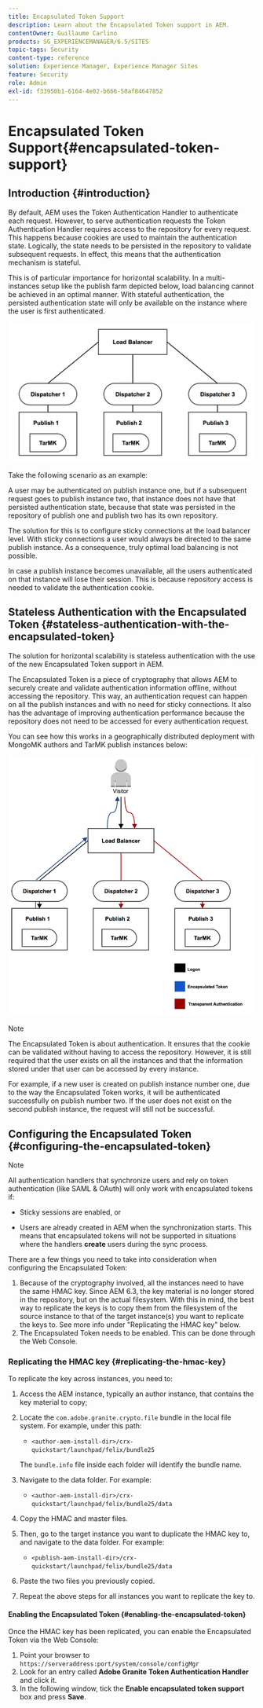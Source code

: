 ```yaml
---
title: Encapsulated Token Support
description: Learn about the Encapsulated Token support in AEM.
contentOwner: Guillaume Carlino
products: SG_EXPERIENCEMANAGER/6.5/SITES
topic-tags: Security
content-type: reference
solution: Experience Manager, Experience Manager Sites
feature: Security
role: Admin
exl-id: f33950b1-6164-4e02-b666-50af84647852
---
```

# Encapsulated Token Support{#encapsulated-token-support}

## Introduction {#introduction}

By default, AEM uses the Token Authentication Handler to authenticate each request. However, to serve authentication requests the Token Authentication Handler requires access to the repository for every request. This happens because cookies are used to maintain the authentication state. Logically, the state needs to be persisted in the repository to validate subsequent requests. In effect, this means that the authentication mechanism is stateful.

This is of particular importance for horizontal scalability. In a multi-instances setup like the publish farm depicted below, load balancing cannot be achieved in an optimal manner. With stateful authentication, the persisted authentication state will only be available on the instance where the user is first authenticated.

![chlimage_1-33](assets/chlimage_1-33a.png)

Take the following scenario as an example:

A user may be authenticated on publish instance one, but if a subsequent request goes to publish instance two, that instance does not have that persisted authentication state, because that state was persisted in the repository of publish one and publish two has its own repository.

The solution for this is to configure sticky connections at the load balancer level. With sticky connections a user would always be directed to the same publish instance. As a consequence, truly optimal load balancing is not possible.

In case a publish instance becomes unavailable, all the users authenticated on that instance will lose their session. This is because repository access is needed to validate the authentication cookie.

## Stateless Authentication with the Encapsulated Token {#stateless-authentication-with-the-encapsulated-token}

The solution for horizontal scalability is stateless authentication with the use of the new Encapsulated Token support in AEM.

The Encapsulated Token is a piece of cryptography that allows AEM to securely create and validate authentication information offline, without accessing the repository. This way, an authentication request can happen on all the publish instances and with no need for sticky connections. It also has the advantage of improving authentication performance because the repository does not need to be accessed for every authentication request.

You can see how this works in a geographically distributed deployment with MongoMK authors and TarMK publish instances below:

![chlimage_1-34](assets/chlimage_1-34a.png)

>[!NOTE]
>
>The Encapsulated Token is about authentication. It ensures that the cookie can be validated without having to access the repository. However, it is still required that the user exists on all the instances and that the information stored under that user can be accessed by every instance.
>
>For example, if a new user is created on publish instance number one, due to the way the Encapsulated Token works, it will be authenticated successfully on publish number two. If the user does not exist on the second publish instance, the request will still not be successful.
>

## Configuring the Encapsulated Token {#configuring-the-encapsulated-token}

>[!NOTE]
>All authentication handlers that synchronize users and rely on token authentication (like SAML & OAuth) will only work with encapsulated tokens if:
>
>* Sticky sessions are enabled, or
>
>* Users are already created in AEM when the synchronization starts. This means that encapsulated tokens will not be supported in situations where the handlers **create** users during the sync process.

There are a few things you need to take into consideration when configuring the Encapsulated Token:

1. Because of the cryptography involved, all the instances need to have the same HMAC key. Since AEM 6.3, the key material is no longer stored in the repository, but on the actual filesystem. With this in mind, the best way to replicate the keys is to copy them from the filesystem of the source instance to that of the target instance(s) you want to replicate the keys to. See more info under "Replicating the HMAC key" below.
1. The Encapsulated Token needs to be enabled. This can be done through the Web Console.

### Replicating the HMAC key {#replicating-the-hmac-key}

To replicate the key across instances, you need to:

1. Access the AEM instance, typically an author instance, that contains the key material to copy;
1. Locate the `com.adobe.granite.crypto.file` bundle in the local file system. For example, under this path:

    * `<author-aem-install-dir>/crx-quickstart/launchpad/felix/bundle25`

   The `bundle.info` file inside each folder will identify the bundle name.

1. Navigate to the data folder. For example:

    * `<author-aem-install-dir>/crx-quickstart/launchpad/felix/bundle25/data`

1. Copy the HMAC and master files.
1. Then, go to the target instance you want to duplicate the HMAC key to, and navigate to the data folder. For example:

    * `<publish-aem-install-dir>/crx-quickstart/launchpad/felix/bundle25/data`

1. Paste the two files you previously copied.

1. Repeat the above steps for all instances you want to replicate the key to.

#### Enabling the Encapsulated Token {#enabling-the-encapsulated-token}

Once the HMAC key has been replicated, you can enable the Encapsulated Token via the Web Console:

1. Point your browser to `https://serveraddress:port/system/console/configMgr`
1. Look for an entry called **Adobe Granite Token Authentication Handler** and click it.
1. In the following window, tick the **Enable encapsulated token support** box and press **Save**.
